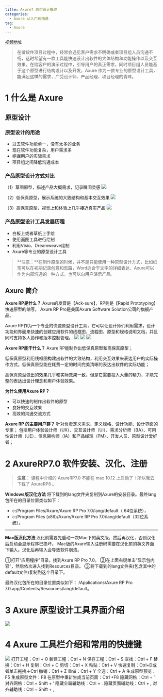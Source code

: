 ```yaml
---
title: Axure7 原型设计概述
categories:
  - Axure 从入门到精通
tag:
  - Axure
---
```


[视频地址](http://www.jikexueyuan.com/course/1447.html)

> 在做软件项目过程中，经常会遇见客户需求不明确或者项目组人员沟通不畅，这时希望有一款工具能快速设计出软件的大体结构和功能操作以及交互效果，在给客户的演示过程中，引导用户的真正需求，同时项目组人员能基于这个原型进行结构设计以及开发，Axure 作为一款专业的原型设计工具，能满足这样的需求，广受设计师、产品经理、项目经理的青睐。   

# 1 什么是 Axure
## 原型设计
### 原型设计的用途

+ 过去软件功能单一，没有太多的业务
+ 现在软件功能复杂，用户需求多
+ 挖掘用户的实际需求
+ 项目组之间降低沟通成本

### 产品原型设计方式对比
（1）草图原型，描述产品大概需求，记录瞬间灵感
![](http://o7m5xjmtl.bkt.clouddn.com/4A1EBCD2-7CBF-4312-A174-635A6B535C2E.png)

（2）低保真原型，展示系统的大致结构和基本交互效果
![](http://o7m5xjmtl.bkt.clouddn.com/7A601ECD-A175-41E3-8F85-C52683410ACA.png)


（3）高保真原型，视觉上和体验上几乎接近真实产品
![](http://o7m5xjmtl.bkt.clouddn.com/D13A3D9B-1013-411B-8B0D-4B42F9520015.png)


### 产品原型设计工具发展历程

+ 白板上或者草纸上手绘
+ 使用画图工具进行绘制
+ 利用Visio、Dreamweave绘制
+ Axure等专业的原型设计工具

> **注意：**在制作原型的时候，并不是只能使用一种原型设计方式，比如纸笔可以在初期记录创意和思路，Word适合于文字的详细表达，Axure可以作为内部沟通的一种方式，也可以向用户演示产品。  

## Axure 简介
**Axure RP是什么？**
Axure的发音是【Ack-sure】，RP则是【Rapid Prototyping】快速原型的缩写。 Axure RP Pro是美国Axure Software Solution公司的旗舰产品。

Axure RP作为一个专业的快速原型设计工具，它可以让设计师们利用需求，设计功能和界面来快速的创建应用软件的线框图、流程图、原型和规格说明文档，并且同时支持多人协作和版本控制管理。
![](http://o7m5xjmtl.bkt.clouddn.com/072D54BC-6E83-4556-A4D3-099F8E15DB82.png)     ![](http://o7m5xjmtl.bkt.clouddn.com/68621DE2-DDFE-44BE-A03C-57444F8D7492.png)    ![](http://o7m5xjmtl.bkt.clouddn.com/BACE0546-1EDD-41E6-A668-D8A05B97D621.png)

**Axure RP能干什么？**
Axure RP能制作出低保真原型和高保真原型；

低保真原型利用线框图构建出软件的大致结构，利用交互效果来表达用户的实际操作方式，低保真原型能在耗费一定的时间完美清晰的表达出软件的实际功能；

高保真原型做出的效果几乎和实际效果一致，但是它需要投入大量的精力，才能完整的表达出设计理念和用户体验效果。

**为什么使用Axure RP？**

+ 可以快速的制作出软件的原型
+ 良好的交互效果
+ 高效的沟通交流方式

**Axure RP 的主要用户群？**
针对负责定义需求、定义规格、设计功能、设计界面的专家；
包括用户体验设计师（UX）、交互设计师（UI）、需求分析师（BA）、可用性设计师（UE）、信息架构师（IA）和产品经理（PM）、开发人员、原型设计爱好者；


# 2 AxureRP7.0 软件安装、汉化、注册
> **注意：** 课程中介绍的 AxureRP7.0 不能在 mac 10.12 上启动了！所以我去下载了 AxureRP8 。  

**Windows版汉化方法**
将下载到的lang文件夹复制到Axure的安装目录。最终lang包所在的目录位置类似如下：
+ c:/Program Files/Axure/Axure RP Pro 7.0/lang/default（ 64位系统），
+ c:/Program Files (x86)/Axure/Axure RP Pro 7.0/lang/default（32位系统）。

- - - -
**Mac版汉化方法**
 汉化前需要先启动一次Mac下的英文版，然后再汉化，否则汉化后启动会显示程序已损坏。 Mac版的Axure输入注册码需要在汉化前的英文界面下输入，汉化后再输入会导致软件崩溃。

①打开“应用程序”目录，找到Axure RP Pro 7.0。
②在上面右键单击“显示包内容”，然后依次进入找到Resources目录。
③将下载到的lang文件夹(包含其中的default文件)复制到这个目录下。

最终汉化包所在的目录位置类似如下：
/Applications/Axure RP Pro 7.0.app/Contents/Resources/lang/default。

# 3 Axure 原型设计工具界面介绍
![](http://o7m5xjmtl.bkt.clouddn.com/5B9E0C2D-34FA-4EF7-AE88-31CD83CB9A7A.png)

# 4 Axure 工具栏介绍和常用的快捷键

![](http://o7m5xjmtl.bkt.clouddn.com/6E6A191A-FCF2-4465-B9F8-4F926428B6A2.png)
打开工程：Ctrl + O
新建工程：Ctrl + N
保存工程：Ctrl + S
查找：Ctrl + F
替换：Ctrl + H
复制：Ctrl + C
剪切：Ctrl + X
粘贴：Ctrl + V
快速复制：Ctrl+D或者单击拖拽＋Ctrl
撤销：Ctrl + Z
重做：Ctrl + Y
全选：Ctrl + A
生成原型预览：F5
生成原型文件：F8
在原型中重新生成当前页面：Ctrl +F8
隐藏网格：Ctrl + ’
对齐网格：Ctrl + Shift + ’
隐藏全局辅助线：Ctrl + .
隐藏页面辅助线：Ctrl + ,
对齐辅助线：Ctrl + Shift + ,